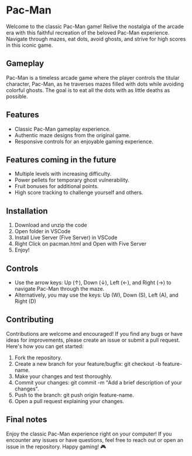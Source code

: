 # Pac-Man

Welcome to the classic Pac-Man game! Relive the nostalgia of the arcade era with this faithful recreation of the beloved Pac-Man experience. Navigate through mazes, eat dots, avoid ghosts, and strive for high scores in this iconic game.

## Gameplay
Pac-Man is a timeless arcade game where the player controls the titular character, Pac-Man, as he traverses mazes filled with dots while avoiding colorful ghosts. The goal is to eat all the dots with as little deaths as possible. 

## Features
- Classic Pac-Man gameplay experience.
- Authentic maze designs from the original game.
- Responsive controls for an enjoyable gaming experience.

## Features coming in the future
- Multiple levels with increasing difficulty.
- Power pellets for temporary ghost vulnerability.
- Fruit bonuses for additional points.
- High score tracking to challenge yourself and others.

## Installation
1. Download and unzip the code
2. Open folder in VSCode
3. Install Live Server (Five Server) in VSCode
4. Right Click on pacman.html and Open with Five Server
5. Enjoy!

## Controls
- Use the arrow keys: Up (↑), Down (↓), Left (←), and Right (→) to navigate Pac-Man through the maze.
- Alternatively, you may use the keys: Up (W), Down (S), Left (A), and Right (D)

## Contributing
Contributions are welcome and encouraged! If you find any bugs or have ideas for improvements, please create an issue or submit a pull request. Here's how you can get started:
1. Fork the repository.
2. Create a new branch for your feature/bugfix: git checkout -b feature-name.
3. Make your changes and test thoroughly.
4. Commit your changes: git commit -m "Add a brief description of your changes".
5. Push to the branch: git push origin feature-name.
6. Open a pull request explaining your changes.

## Final notes
Enjoy the classic Pac-Man experience right on your computer! If you encounter any issues or have questions, feel free to reach out or open an issue in the repository. Happy gaming! 🎮
